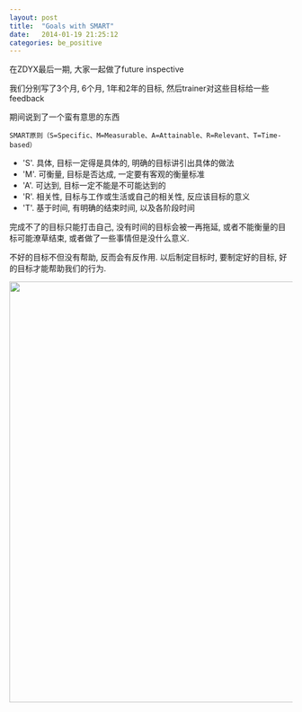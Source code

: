 ```yaml
---
layout: post
title:  "Goals with SMART"
date:   2014-01-19 21:25:12
categories: be_positive
---
```

在ZDYX最后一期, 大家一起做了future inspective

我们分别写了3个月, 6个月, 1年和2年的目标, 然后trainer对这些目标给一些feedback

期间说到了一个蛮有意思的东西

	SMART原则（S=Specific、M=Measurable、A=Attainable、R=Relevant、T=Time-based）
	
- 'S'. 具体, 目标一定得是具体的, 明确的目标讲引出具体的做法
- 'M'. 可衡量, 目标是否达成, 一定要有客观的衡量标准
- 'A'. 可达到, 目标一定不能是不可能达到的
- 'R'. 相关性, 目标与工作或生活或自己的相关性, 反应该目标的意义
- 'T'. 基于时间, 有明确的结束时间, 以及各阶段时间 
	
完成不了的目标只能打击自己, 没有时间的目标会被一再拖延, 或者不能衡量的目标可能潦草结束, 或者做了一些事情但是没什么意义. 

不好的目标不但没有帮助, 反而会有反作用. 以后制定目标时, 要制定好的目标, 好的目标才能帮助我们的行为.

<img src="{{ site.url }}/asset/2014-01-19-SMART-image1.jpg" style="width: 750px;"/>
